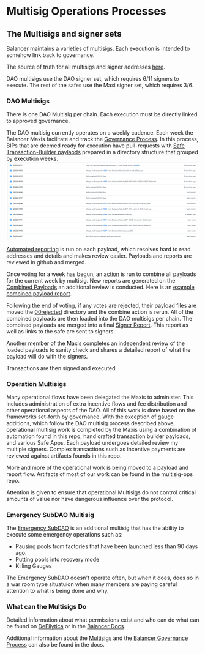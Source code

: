# Multisig Operations Processes

## The Multisigs and signer sets
Balancer maintains a varieties of multisigs.  Each execution is intended to somehow link back to governance.

The source of truth for all multisigs and signer addresses [here](https://github.com/BalancerMaxis/bal_addresses/blob/main/extras/multisigs.json).  

DAO multisigs use the DAO signer set, which requires 6/11 signers to execute.
The rest of the safes use the Maxi signer set, which requires 3/6.


### DAO Multisigs
There is one DAO Multisig per chain.  Each execution must be directly linked to approved governance.

The DAO multisig currently operates on a weekly cadence.  Each week the Balancer Maxis facilitate and track the [Governance Process](https://github.com/orgs/BalancerMaxis/projects/1).
In this process, BIPs that are deemed ready for execution have pull-requests with [Safe Transaction-Builder paylaods](https://github.com/BalancerMaxis/multisig-ops/tree/main/BIPs) prepared in a directory structure that grouped by execution weeks. 
![img.png](img.png)

[Automated reporting](https://github.com/BalancerMaxis/multisig-ops/blob/main/BIPs/2023-W36/BIP-424.report.txt) is run on each payload, which resolves hard to read addresses and details and makes review easier.
Payloads and reports are reviewed in github and merged.

Once voting for a week has begun, an [action](https://github.com/BalancerMaxis/multisig-ops/actions/workflows/merge_json.yaml) is run to combine all payloads for the current week by multisig.  New reports are generated on the [Combined Payloads](https://github.com/BalancerMaxis/multisig-ops/tree/main/BIPs/00batched) an additional review is conducted.
Here is an [example combined payload report](https://github.com/BalancerMaxis/multisig-ops/blob/main/BIPs/00batched/2023-W43/1-0x10A19e7eE7d7F8a52822f6817de8ea18204F2e4f.report.txt).

Following the end of voting, if any votes are rejected, their payload files are moved the [00rejected](../BIPs/00rejected) directory and the combine action is rerun.  All of the combined payloads are then loaded into the DAO multisigs per chain.  The combined payloads are merged into a final [Signer Report](https://github.com/BalancerMaxis/multisig-ops/blob/main/BIPs/00batched/2023-W42/combined-report.md).  This report as well as links to the safe are sent to signers.  

Another member of the Maxis completes an independent review of the loaded payloads to sanity check and shares a detailed report of what the payload will do with the signers.

Transactions are then signed and executed.

### Operation Multisigs

Many operational flows have been delegated the Maxis to administer.   This includes administration of extra incentive flows and fee distribution and other operational aspects of the DAO.  All of this work is done based on the frameworks set-forth by governance.  With the exception of gauge additions, which follow the DAO multisig process described above,  operational multisig work is completed by the Maxis using a combination of automation found in this repo, hand crafted transaction builder payloads, and various Safe Apps.   Each payload undergoes detailed review my multiple signers.  Complex transactions such as incentive payments are reviewed against artifacts founds in this repo. 

More and more of the operational work is being moved to a payload and report flow.  Artifacts of most of our work can be found in the multisig-ops repo.

Attention is given to ensure that operational Multisigs do not control critical amounts of value nor have dangerous influence over the protocol.

### Emergency SubDAO Multisig

The [Emergency SubDAO](https://forum.balancer.fi/t/form-the-emergency-subdao/3197) is an additional multisig that has the ability to execute some emergency operations such as:

 - Pausing pools from factories that have been launched less than 90 days ago.
 - Putting pools into recovery mode
 - Killing Gauges

The Emergency SubDAO doesn't operate often, but when it does, does so in a war room type situatuion when many members are paying careful attention to what is being done and why.

### What can the Multisigs Do
Detailed information about what permissions exist and who can do what can be found on [DeFilytica](https://forum.balancer.fi/t/form-the-emergency-subdao/3197) or in the [Balancer Docs](https://docs.balancer.fi/reference/authorizer).

Additional information about the [Multisigs](https://docs.balancer.fi/concepts/governance/multisig.html) and the [Balancer Governance Process](https://docs.balancer.fi/concepts/governance/process.html) can also be found in the docs. 